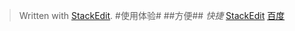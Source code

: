 


> Written with [StackEdit](https://stackedit.io/).
> #使用体验#
> ##方便##
> *快捷*
[StackEdit](https://stackedit.io/)
[百度](https://www.baidu.com/)
